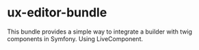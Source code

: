 # ux-editor-bundle
This bundle provides a simple way to integrate a builder with twig components in Symfony.
Using LiveComponent.
